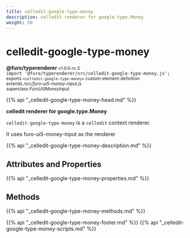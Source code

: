 ```yaml
---
title: celledit-google-type-money
description: celledit renderer for google.type.Money
weight: 50
---
```


# celledit-google-type-money
**@furo/typerenderer** <small>v1.0.0-rc.5</small>
<br>`import '@furo/typerenderer/src/celledit-google-type-money.js';`<small>
<br>exports `<celledit-google-type-money>` custom-element-definition
<br>extends */src/furo-ui5-money-input.js*
<br>superclass *FuroUi5MoneyInput*</small>

{{% api "_celledit-google-type-money-head.md" %}}

**celledit renderer for google.type.Money**

`celledit-google-type-money` is a `celledit` context renderer.

It uses furo-ui5-money-input as the renderer

{{% api "_celledit-google-type-money-description.md" %}}


## Attributes and Properties
{{% api "_celledit-google-type-money-properties.md" %}}



## Methods
{{% api "_celledit-google-type-money-methods.md" %}}





{{% api "_celledit-google-type-money-footer.md" %}}
{{% api "_celledit-google-type-money-scripts.md" %}}
